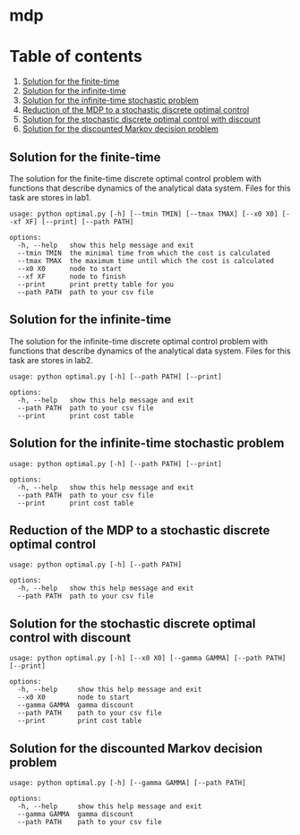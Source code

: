# mdp

# Table of contents
1. [Solution for the finite-time](#Solution-for-the-finite-time)
2. [Solution for the infinite-time](#Solution-for-the-infinite-time)
3. [Solution for the infinite-time stochastic problem](#Solution-for-the-infinite-time-stochastic-problem)
4. [Reduction of the MDP to a stochastic discrete optimal control](#Reduction-of-the-MDP-to-a-stochastic-discrete-optimal-control)
5. [Solution for the stochastic discrete optimal control with discount](#Solution-for-the-stochastic-discrete-optimal-control-with-discount)
6. [Solution for the discounted Markov decision problem](#Solution-for-the-discounted-Markov-decision-problem)

## Solution for the finite-time

The solution for the finite-time discrete optimal control problem with functions that describe dynamics of the analytical data system.
Files for this task are stores in lab1.
```
usage: python optimal.py [-h] [--tmin TMIN] [--tmax TMAX] [--x0 X0] [--xf XF] [--print] [--path PATH]

options:
  -h, --help   show this help message and exit
  --tmin TMIN  the minimal time from which the cost is calculated
  --tmax TMAX  the maximum time until which the cost is calculated
  --x0 X0      node to start
  --xf XF      node to finish
  --print      print pretty table for you
  --path PATH  path to your csv file
```

## Solution for the infinite-time

The solution for the infinite-time discrete optimal control problem
with functions that describe dynamics of the analytical data system.
Files for this task are stores in lab2.
```
usage: python optimal.py [-h] [--path PATH] [--print]

options:
  -h, --help   show this help message and exit
  --path PATH  path to your csv file
  --print      print cost table
```

## Solution for the infinite-time stochastic problem
```
usage: python optimal.py [-h] [--path PATH] [--print]

options:
  -h, --help   show this help message and exit
  --path PATH  path to your csv file
  --print      print cost table
```

## Reduction of the MDP to a stochastic discrete optimal control
```
usage: python optimal.py [-h] [--path PATH]

options:
  -h, --help   show this help message and exit
  --path PATH  path to your csv file
```

## Solution for the stochastic discrete optimal control with discount
```
usage: python optimal.py [-h] [--x0 X0] [--gamma GAMMA] [--path PATH] [--print]

options:
  -h, --help     show this help message and exit
  --x0 X0        node to start
  --gamma GAMMA  gamma discount
  --path PATH    path to your csv file
  --print        print cost table
```

## Solution for the discounted Markov decision problem
```
usage: python optimal.py [-h] [--gamma GAMMA] [--path PATH]

options:
  -h, --help     show this help message and exit
  --gamma GAMMA  gamma discount
  --path PATH    path to your csv file
```